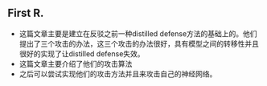 ## First R.
+ 这篇文章主要是建立在反驳之前一种distilled defense方法的基础上的。他们提出了三个攻击的办法，这三个攻击的办法很好，具有模型之间的转移性并且很好的实现了让distilled defense失效。
+ 这篇文章主要介绍了他们的攻击算法
+ 之后可以尝试实现他们的攻击方法并且来攻击自己的神经网络。